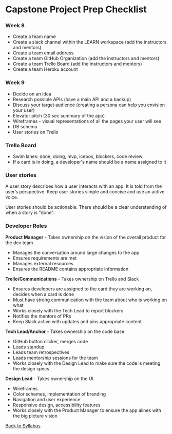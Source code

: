 # Capstone Project Prep Checklist

### Week 8
- Create a team name
- Create a slack channel within the LEARN workspace (add the instructors and mentors)
- Create a team email address
- Create a team GitHub Organization (add the instructors and mentors)
- Create a team Trello Board (add the instructors and mentors)
- Create a team Heroku account

### Week 9
- Decide on an idea
- Research possible APIs (have a main API and a backup)
- Discuss your target audience (creating a persona can help you envision your user)
- Elevator pitch (30 sec summary of the app)
- Wireframes - visual representations of all the pages your user will see
- DB schema
- User stories on Trello

### Trello Board
- Swim lanes: done, doing, mvp, icebox, blockers, code review
- If a card is in doing, a developer's name should be a name assigned to it

### User stories
A user story describes how a user interacts with an app. It is told from the user’s perspective. Keep user stories simple and concise and use an active voice.

User stories should be actionable. There should be a clear understanding of when a story is "done".

### Developer Roles
**Product Manager** - Takes ownership on the vision of the overall product for the dev team
- Manages the conversation around large changes to the app
- Ensures requirements are met
- Manages external resources
- Ensures the README contains appropriate information

**Trello/Communications** - Takes ownership on Trello and Slack 
- Ensures developers are assigned to the card they are working on, decides when a card is done
- Must have strong communication with the team about who is working on what
- Works closely with the Tech Lead to report blockers
- Notifies the mentors of PRs
- Keep Slack active with updates and pins appropriate content

**Tech Lead/Anchor** - Takes ownership on the code base
- GitHub button clicker, merges code
- Leads standup
- Leads team retrospectives
- Leads mentorship sessions for the team
- Works closely with the Design Lead to make sure the code is meeting the design specs

**Design Lead** - Takes ownership on the UI
- Wireframes
- Color schemes, implementation of branding
- Navigation and user experience
- Responsive design, accessibility features
- Works closely with the Product Manager to ensure the app alines with the big picture vision


[ Back to Syllabus ](../README.md#unit-ten-capstone-project-mvp)
